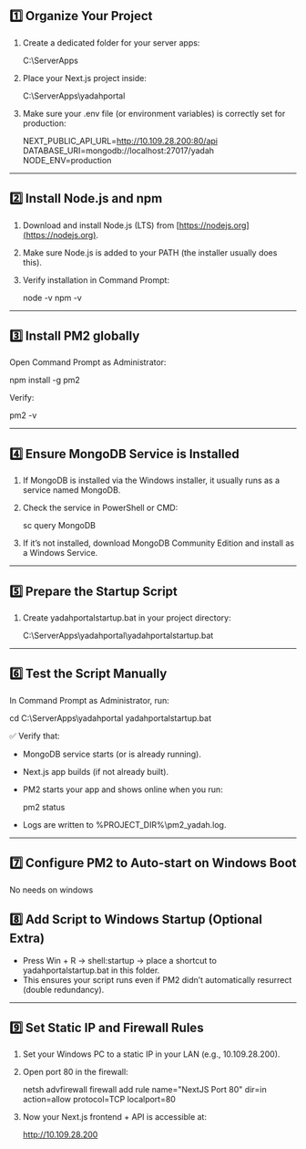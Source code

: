 ## 1️⃣ Organize Your Project

1. Create a dedicated folder for your server apps:

   C:\ServerApps

2. Place your Next.js project inside:

   C:\ServerApps\yadahportal

3. Make sure your .env file (or environment variables) is correctly set for production:

   NEXT_PUBLIC_API_URL=http://10.109.28.200:80/api
   DATABASE_URI=mongodb://localhost:27017/yadah
   NODE_ENV=production

---

## 2️⃣ Install Node.js and npm

1. Download and install Node.js (LTS) from [https://nodejs.org](https://nodejs.org).
2. Make sure Node.js is added to your PATH (the installer usually does this).
3. Verify installation in Command Prompt:

   node -v
   npm -v

---

## 3️⃣ Install PM2 globally

Open Command Prompt as Administrator:

npm install -g pm2

Verify:

pm2 -v

---

## 4️⃣ Ensure MongoDB Service is Installed

1. If MongoDB is installed via the Windows installer, it usually runs as a service named MongoDB.
2. Check the service in PowerShell or CMD:

   sc query MongoDB

3. If it’s not installed, download MongoDB Community Edition and install as a Windows Service.

---

## 5️⃣ Prepare the Startup Script

1. Create yadahportalstartup.bat in your project directory:

   C:\ServerApps\yadahportal\yadahportalstartup.bat

---

## 6️⃣ Test the Script Manually

In Command Prompt as Administrator, run:

cd C:\ServerApps\yadahportal
yadahportalstartup.bat

✅ Verify that:

- MongoDB service starts (or is already running).
- Next.js app builds (if not already built).
- PM2 starts your app and shows online when you run:

  pm2 status

- Logs are written to %PROJECT_DIR%\pm2_yadah.log.

---

## 7️⃣ Configure PM2 to Auto-start on Windows Boot

No needs on windows

## 8️⃣ Add Script to Windows Startup (Optional Extra)

- Press Win + R → shell:startup → place a shortcut to yadahportalstartup.bat in this folder.
- This ensures your script runs even if PM2 didn’t automatically resurrect (double redundancy).

---

## 9️⃣ Set Static IP and Firewall Rules

1. Set your Windows PC to a static IP in your LAN (e.g., 10.109.28.200).
2. Open port 80 in the firewall:

   netsh advfirewall firewall add rule name="NextJS Port 80" dir=in action=allow protocol=TCP localport=80

3. Now your Next.js frontend + API is accessible at:

   http://10.109.28.200
